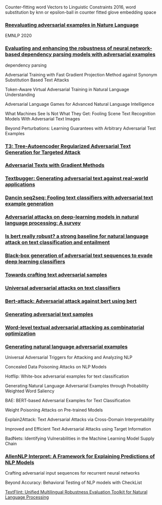Counter-fitting word Vectors to Linguistic Constraints
2016, word substitution by knn or epsilon-ball in counter fitted glove embedding space

### [Reevaluating adversarial examples in Nature Language](https://arxiv.org/abs/2004.14174)
EMNLP 2020

### [Evaluating and enhancing the robustness of neural network-based dependency parsing models with adversarial examples]()
dependency parsing

Adversarial Training with Fast Gradient Projection Method against Synonym Substitution Based Text Attacks

Token-Aware Virtual Adversarial Training in Natural Language Understanding

Adversarial Language Games for Advanced Natural Language Intelligence

What Machines See Is Not What They Get: Fooling Scene Text Recognition Models With Adversarial Text Images

Beyond Perturbations: Learning Guarantees with Arbitrary Adversarial Test Examples

### [T3: Tree-Autoencoder Regularized Adversarial Text Generation for Targeted Attack](https://www.aclweb.org/anthology/2020.emnlp-main.495.pdf)

### [Adversarial Texts with Gradient Methods](https://arxiv.org/abs/1801.07175)

### [Textbugger: Generating adversarial text against real-world applications](https://arxiv.org/pdf/1812.05271.pdf)

### [Dancin seq2seq: Fooling text classifiers with adversarial text example generation](https://arxiv.org/pdf/1712.05419.pdf)

### [Adversarial attacks on deep-learning models in natural language processing: A survey](https://dl.acm.org/doi/pdf/10.1145/3374217?casa_token=I57Hwfb39ZoAAAAA:5QqmLYtwVKXF6TaisPwyWthTOVGtPxK5H6RdXP6C4ut19kayrEeKjzarvBaAVdT6UaOqgtZUCdaM)

### [Is bert really robust? a strong baseline for natural language attack on text classification and entailment](https://ojs.aaai.org/index.php/AAAI/article/download/6311/6167)

### [Black-box generation of adversarial text sequences to evade deep learning classifiers](https://ieeexplore.ieee.org/iel7/8420091/8424589/08424632.pdf?casa_token=XFFgvXlJnuoAAAAA:mcWCA_pTIlUKqp4f8WiuwcD_3kg769l1zDFmKQ_YF7Qx49g1LwgcBtuygtmEccYDy8IXfoRO4A)


### [Towards crafting text adversarial samples](https://arxiv.org/pdf/1707.02812)

### [Universal adversarial attacks on text classifiers](https://ieeexplore.ieee.org/iel7/8671773/8682151/08682430.pdf?casa_token=LYJDzEnl-sMAAAAA:xGUqxjfIY6vs5cKx5_KFORG_HrbBnPdliTNMzmvzThev-uV3kkmF_qJo2LI-Ff3VltiiQbd3fA)

### [Bert-attack: Adversarial attack against bert using bert](https://arxiv.org/pdf/2004.09984)

### [Generating adversarial text samples](https://link.springer.com/chapter/10.1007/978-3-319-76941-7_71)


### [Word-level textual adversarial attacking as combinatorial optimization](https://arxiv.org/pdf/1910.12196)

### [Generating natural language adversarial examples](https://arxiv.org/pdf/1804.07998.pdf?source=post_page---------------------------)

Universal Adversarial Triggers for Attacking and Analyzing NLP

Concealed Data Poisoning Attacks on NLP Models

Hotflip: White-box adversarial examples for text classification

Generating Natural Language Adversarial Examples through Probability Weighted Word Saliency

BAE: BERT-based Adversarial Examples for Text Classification

Weight Poisoning Attacks on Pre-trained Models

Explain2Attack: Text Adversarial Attacks via Cross-Domain Interpretability

Improved and Efficient Text Adversarial Attacks using Target Information

BadNets: Identifying Vulnerabilities in the Machine Learning Model Supply Chain

### [AllenNLP Interpret: A Framework for Explaining Predictions of NLP Models](https://arxiv.org/pdf/1909.09251.pdf)

Crafting adversarial input sequences for recurrent neural networks

Beyond Accuracy: Behavioral Testing of NLP models with CheckList

[TextFlint: Unified Multilingual Robustness Evaluation Toolkit for
Natural Language Processing](https://arxiv.org/pdf/2103.11441.pdf)
